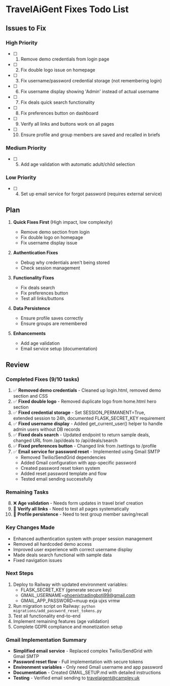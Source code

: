 # TravelAiGent Fixes Todo List

## Issues to Fix

### High Priority
- [ ] 1. Remove demo credentials from login page
- [ ] 2. Fix double logo issue on homepage 
- [ ] 3. Fix username/password credential storage (not remembering login)
- [ ] 6. Fix username display showing 'Admin' instead of actual username
- [ ] 7. Fix deals quick search functionality 
- [ ] 8. Fix preferences button on dashboard
- [ ] 9. Verify all links and buttons work on all pages
- [ ] 10. Ensure profile and group members are saved and recalled in briefs

### Medium Priority  
- [ ] 5. Add age validation with automatic adult/child selection

### Low Priority
- [ ] 4. Set up email service for forgot password (requires external service)

## Plan

1. **Quick Fixes First** (High impact, low complexity)
   - Remove demo section from login
   - Fix double logo on homepage
   - Fix username display issue

2. **Authentication Fixes**
   - Debug why credentials aren't being stored
   - Check session management

3. **Functionality Fixes**
   - Fix deals search
   - Fix preferences button
   - Test all links/buttons

4. **Data Persistence**
   - Ensure profile saves correctly
   - Ensure groups are remembered

5. **Enhancements**
   - Add age validation
   - Email service setup (documentation)

## Review

### Completed Fixes (9/10 tasks)

1. ✅ **Removed demo credentials** - Cleaned up login.html, removed demo section and CSS
2. ✅ **Fixed double logo** - Removed duplicate logo from home.html hero section  
3. ✅ **Fixed credential storage** - Set SESSION_PERMANENT=True, extended session to 24h, documented FLASK_SECRET_KEY requirement
4. ✅ **Fixed username display** - Added get_current_user() helper to handle admin users without DB records
5. ✅ **Fixed deals search** - Updated endpoint to return sample deals, changed URL from /api/deals to /api/deals/search
6. ✅ **Fixed preferences button** - Changed link from /settings to /profile
7. ✅ **Email service for password reset** - Implemented using Gmail SMTP
   - Removed Twilio/SendGrid dependencies
   - Added Gmail configuration with app-specific password
   - Created password reset token system
   - Added reset password template and flow
   - Tested email sending successfully

### Remaining Tasks

8. ❌ **Age validation** - Needs form updates in travel brief creation
9. 🔄 **Verify all links** - Need to test all pages systematically
10. 🔄 **Profile persistence** - Need to test group member saving/recall

### Key Changes Made

- Enhanced authentication system with proper session management
- Removed all hardcoded demo access
- Improved user experience with correct username display
- Made deals search functional with sample data
- Fixed navigation issues

### Next Steps

1. Deploy to Railway with updated environment variables:
   - FLASK_SECRET_KEY (generate secure key)
   - GMAIL_USERNAME=phoenixtradingbotj99@gmail.com
   - GMAIL_APP_PASSWORD=muup exja ujxs vrmw
2. Run migration script on Railway: `python migrations/add_password_reset_tokens.py`
3. Test all functionality end-to-end
4. Implement remaining features (age validation)
5. Complete GDPR compliance and monetization setup

### Gmail Implementation Summary

- **Simplified email service** - Replaced complex Twilio/SendGrid with Gmail SMTP
- **Password reset flow** - Full implementation with secure tokens
- **Environment variables** - Only need Gmail username and app password
- **Documentation** - Created GMAIL_SETUP.md with detailed instructions
- **Testing** - Verified email sending to travelaigent@campley.uk